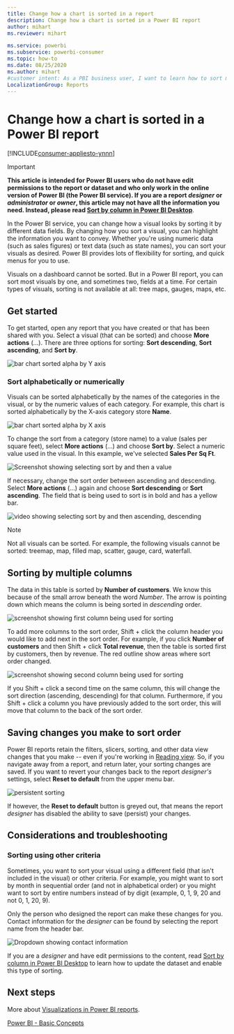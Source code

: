 ```yaml
---
title: Change how a chart is sorted in a report
description: Change how a chart is sorted in a Power BI report
author: mihart
ms.reviewer: mihart

ms.service: powerbi
ms.subservice: powerbi-consumer
ms.topic: how-to
ms.date: 08/25/2020
ms.author: mihart
#customer intent: As a PBI business user, I want to learn how to sort my report visuals so that they look the way I like and are easier to interpret. 
LocalizationGroup: Reports
---
```


# Change how a chart is sorted in a Power BI report

[!INCLUDE[consumer-appliesto-ynnn](../includes/consumer-appliesto-ynnn.md)]


> [!IMPORTANT]
> **This article is intended for Power BI users who do not have edit permissions to the report or dataset and who only work in the online version of Power BI (the Power BI service). If you are a report *designer* or *administrator* or *owner*, this article may not have all the information you need. Instead, please read [Sort by column in Power BI Desktop](../create-reports/desktop-sort-by-column.md)**.

In the Power BI service, you can change how a visual looks by sorting it by different data fields. By changing how you sort a visual, you can highlight the information you want to convey. Whether you're using numeric data (such as sales figures) or text data (such as state names), you can sort your visuals as desired. Power BI provides lots of flexibility for sorting, and quick menus for you to use. 

Visuals on a dashboard cannot be sorted. But in a Power BI report, you can sort most visuals by one, and sometimes two, fields at a time. For certain types of visuals, sorting is not available at all: tree maps, gauges, maps, etc. 

## Get started

To get started, open any report that you have created or that has been shared with you. Select a visual (that can be sorted) and choose **More actions** (...).  There are three options for sorting: **Sort descending**, **Sort ascending**, and **Sort by**. 
    

![bar chart sorted alpha by Y axis](media/end-user-change-sort/power-bi-actions.png)

### Sort alphabetically or numerically

Visuals can be sorted alphabetically by the names of the categories in the visual, or by the numeric values of each category. For example, this chart is sorted alphabetically by the X-axis category store **Name**.

![bar chart sorted alpha by X axis](media/end-user-change-sort/powerbi-sort-category.png)

To change the sort from a category (store name) to a value (sales per square feet), select **More actions** (...) and choose **Sort by**. Select a numeric value used in the visual.  In this example, we've selected **Sales Per Sq Ft**.

![Screenshot showing selecting sort by and then a value](media/end-user-change-sort/power-bi-sort-value.png)

If necessary, change the sort order between ascending and descending.  Select **More actions** (...) again and choose **Sort descending** or **Sort ascending**. The field that is being used to sort is in bold and has a yellow bar.

   ![video showing selecting sort by and then ascending, descending](media/end-user-change-sort/sort.gif)

> [!NOTE]
> Not all visuals can be sorted. For example, the following visuals cannot be sorted: treemap, map, filled map, scatter, gauge, card, waterfall.

## Sorting by multiple columns
The data in this table is sorted by **Number of customers**.  We know this because of the small arrow beneath the word *Number*. The arrow is pointing down which means the column is being sorted in *descending* order.

![screenshot showing first column being used for sorting](media/end-user-change-sort/power-bi-sort-column.png)


To add more columns to the sort order, Shift + click the column header you would like to add next in the sort order. For example, if you click **Number of customers** and then Shift + click **Total revenue**, then the table is sorted first by customers, then by revenue. The red outline show areas where sort order changed.

![screenshot showing second column being used for sorting](media/end-user-change-sort/power-bi-sort-second.png)

If you Shift + click a second time on the same column, this will change the sort direction (ascending, descending) for that column. Furthermore, if you Shift + click a column you have previously added to the sort order, this will move that column to the back of the sort order.


## Saving changes you make to sort order
Power BI reports retain the filters, slicers, sorting, and other data view changes that you make -- even if you're working in [Reading view](end-user-reading-view.md). So, if you navigate away from a report, and return later, your sorting changes are saved.  If you want to revert your changes back to the report *designer's* settings, select **Reset to default** from the upper menu bar. 

![persistent sorting](media/end-user-change-sort/power-bi-reset.png)

If however, the **Reset to default** button is greyed out, that means the report *designer* has disabled the ability to save (persist) your changes.

<a name="other"></a>
## Considerations and troubleshooting

### Sorting using other criteria
Sometimes, you want to sort your visual using a different field (that isn't included in the visual) or other criteria.  For example, you might want
to sort by month in sequential order (and not in alphabetical order) or you might
want to sort by entire numbers instead of by digit (example, 0, 1, 9, 20 and not 0, 1, 20, 9).  

Only the person who designed the report can make these changes for you. Contact information for the *designer* can be found by selecting the report name from the header bar.

![Dropdown showing contact information](media/end-user-change-sort/power-bi-header.png)

If you are a *designer* and have edit permissions to the content, read [Sort by column in Power BI Desktop](../create-reports/desktop-sort-by-column.md) to learn how to update the dataset and enable this type of sorting.

## Next steps
More about [Visualizations in Power BI reports](end-user-visualizations.md).

[Power BI - Basic Concepts](end-user-basic-concepts.md)
